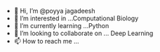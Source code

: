- 👋 Hi, I’m @poyya jagadeesh
- 👀 I’m interested in ...Computational Biology
- 🌱 I’m currently learning ...Python
- 💞️ I’m looking to collaborate on ... Deep Learning 
- 📫 How to reach me ...

<!---
poyyajagadeesh/poyyajagadeesh is a ✨ special ✨ repository because its `README.md` (this file) appears on your GitHub profile.
You can click the Preview link to take a look at your changes.
--->
